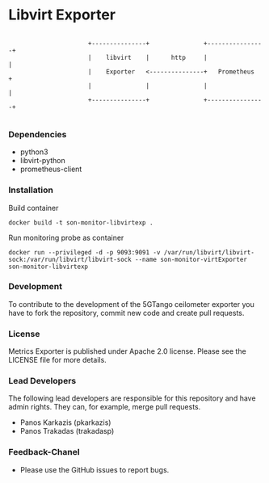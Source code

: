 # Libvirt Exporter



```

                      +---------------+               +----------------+
                      |    libvirt    |      http     |                |
                      |    Exporter   <---------------+   Prometheus   +
                      |               |               |                |
                      +---------------+               +----------------+
                                     
```

### Dependencies
 * python3
 * libvirt-python
 * prometheus-client
 

### Installation

Build container
```
docker build -t son-monitor-libvirtexp .
```

Run monitoring probe as container
```
docker run --privileged -d -p 9093:9091 -v /var/run/libvirt/libvirt-sock:/var/run/libvirt/libvirt-sock --name son-monitor-virtExporter son-monitor-libvirtexp
```

### Development

To contribute to the development of the 5GTango ceilometer exporter you have to fork the repository, commit new code and create pull requests.


### License

Metrics Exporter is published under Apache 2.0 license. Please see the LICENSE file for more details.

### Lead Developers

The following lead developers are responsible for this repository and have admin rights. They can, for example, merge pull requests.

 * Panos Karkazis  (pkarkazis)
 * Panos Trakadas  (trakadasp)

### Feedback-Chanel
* Please use the GitHub issues to report bugs.

